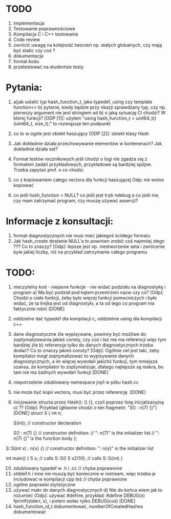 # TODO
1) Implementacja
2) Testowanie poprawnościowe
3) Kompilacja C i C++ testowanie
4) Code review
5) zwrócić uwagę na kolejność tworzeń np. stałych globalnych, czy mają być static czy coś ?
6) dokumentacja
7) format kodu 
8) przetestować na studentsie testy 


# Pytania:
1) a)jak ustalić typ hash_function_t, jako typedef, using czy template function<> 
   b) pytanie, kiedy będzie przy okazji sprawdzany typ, czy np. pierwszy argument nie jest stringiem
   ad b) o jaką sytuację Ci chodzi? W której funkcji?
[ODP [1]]: użyłem "using hash_function_t = uint64_t(*)(uint64_t*, size_t);" to rozwiązuje ten podpunkt

2) co to w ogóle jest obiekt haszujący
[ODP [2]]: obiekt klasy Hash 

3) Jak dokładnie działa przechowywanie elementów w kontenerach? Jak dokładnie działa set?

4) Format testów rocznikowych jeśli chodzi o logi nie zgadza się z formatem zadań przykładowych, przykładowe są bardziej spójne. Trzeba zapytać prof. o co chodzi.

5) co z kopiowaniem całego vectora dla funkcji haszującej Odp: nie wolno kopiować

6) co jeśli hash_function = NULL? co jeśli jest tryb ndebug a co jeśli nie, czy mam zatrzymać program, czy muszę używać assercji?

# Informacje z konsultacji:
1) format diagnostycznych nie musi mieć jakiegoś ścisłego formatu
2) Jak hash_create dostanie NULL'a to powinien zrobić coś najmniej złego
   ??? Co to znaczy? [Odp]: lepsze jest np. niestworzenie seta i zwrócenie byle jakiej liczby, niż na przykład zatrzymanie całego programu 

# TODO:
1) nieczytelny kod - niejasne funkcje - nie widać podziału na diagnostykę i program
   a) Ma być podział pod kątem przestrzeni nazw czy co? [Odp]: Chodzi o ciało funkcji, żeby było więcej funkcji pomocniczych i było widać, że ta linijka jest od diagnostyki, a ta od tego co program ma faktycznie robić
   [DONE]
3) oddzielne dać typedef dla kompilacji c, oddzielnie using dla kompilacji c++
4) dane diagnostyczne źle wypisywane, powinny być możliwe do zoptymalizowania jakieś consty, czy coś i też nie ma referencji więc tym bardziej źle 
   b) referencje tylko do danych diagnostycznych trzeba dodać? Co to znaczy jakieś consty? [Odp]: Ogólnie cel jest taki, żeby kompilator mógł zoptymalizować to wypisywanie danych diagnostycznych, a im więcej wywołań jakichś funkcji, tym mniejsza szansa, że kompilator to zoptymalizuje, dlatego najlepsze są makra, bo tam nie ma żadnych wywołań funkcji
   [DONE]
6) niepotrzebnie zdublowany namespace jnp1 w pliku hash.cc
7) nie może być kopii vectora, musi być przez referencję 
   [DONE]
8) inicjowanie structa przez Hash(): () {}, czyli poprzez listę inicjalizacyjną
   c) ?? [Odp]: Przykład (głównie chodzi o ten fragment: "S() : n(7) {}")
   [DONE]
struct S
{
    int n;
 
    S(int);       // constructor declaration
 
    S() : n(7) {} // constructor definition:
                  // ": n(7)" is the initializer list
                  // ": n(7) {}" is the function body
};
 
S::S(int x) : n{x} {} // constructor definition: ": n{x}" is the initializer list
 
int main()
{
    S s;      // calls S::S()
    S s2(10); // calls S::S(int)
}



10) zdublowany typedef w .h i .cc // chyba poprawione
11) stddef.h i inne nie muszą być koniecznie w iostream, więc trzeba je includować w kompilacji cpp też // chyba poprawione
12) ogólne poprawki stylistyczne
13) używać makr do danych diagnostycznych
   d) Nie do końca wiem jak to rozumieć [Odp]: używać #define, przykład: #define DEBUG(x) fprintf(stderr, x), i potem wołac tylko DEBUG(coś)
   [DONE]
15) hash_function_id_t dokumentować, numberOfCreatedHashes dokumentować
